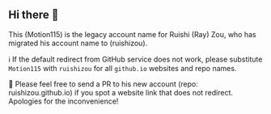 ## Hi there 👋

This (Motion115) is the legacy account name for Ruishi (Ray) Zou, who has migrated his account name to (ruishizou).

ℹ️ If the default redirect from GitHub service does not work, please substitute `Motion115` with `ruishizou` for all `github.io` websites and repo names.

🔭 Please feel free to send a PR to his new account (repo: ruishizou.github.io) if you spot a website link that does not redirect. Apologies for the inconvenience!

<!--
**Motion115/Motion115** is a ✨ _special_ ✨ repository because its `README.md` (this file) appears on your GitHub profile.

Here are some ideas to get you started:

- 🔭 I’m currently working on ...
- 🌱 I’m currently learning ...
- 👯 I’m looking to collaborate on ...
- 🤔 I’m looking for help with ...
- 💬 Ask me about ...
- 📫 How to reach me: ...
- 😄 Pronouns: ...
- ⚡ Fun fact: ...
-->
